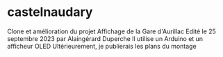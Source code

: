 # castelnaudary
Clone et amélioration du projet Affichage de la Gare d'Aurillac
Edité le 25 septembre 2023 par Alaingérard Duperche
Il utilise un Arduino et un afficheur OLED
Ultérieurement, je publierais les plans du montage
